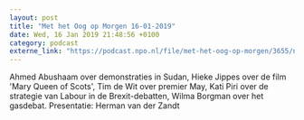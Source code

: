 ```yaml
---
layout: post
title: "Met het Oog op Morgen 16-01-2019"
date: Wed, 16 Jan 2019 21:48:56 +0100
category: podcast
externe_link: "https://podcast.npo.nl/file/met-het-oog-op-morgen/3655/nporadio1_met-het-oog-op-morgen_20190116_met-het-oog-op-morgen-16-01-2019_M9O1S4.mp3"
---
```


Ahmed Abushaam over demonstraties in Sudan, Hieke Jippes over de film 'Mary Queen of Scots', Tim de Wit over premier May, Kati Piri over de strategie van Labour in de Brexit-debatten, Wilma Borgman over het gasdebat.
Presentatie: Herman van der Zandt
